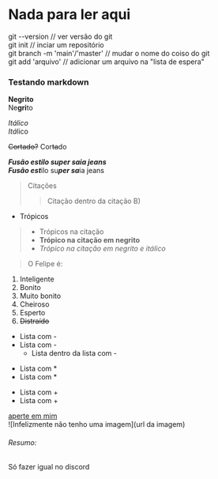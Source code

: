 
# Nada para ler aqui  

git --version // ver versão do git  
git init // inciar um repositório  
git branch -m 'main'/'master' // mudar o nome do coiso do git  
git add 'arquivo' // adicionar um arquivo na "lista de espera"  

### Testando markdown  

__Negrito__  
Ne**gri**to  

_Itálico_  
*Itá*lico  

~~Cortado?~~
Cor~~ta~~do

___Fusão estilo super saia jeans___  
***Fusão est***ilo su***per sa***ia jeans  

> Citações  
>   
> > Citação dentro da citação B)  

 - Trópicos  
> - Trópicos na citação  
> - **Trópico na citação em negrito**  
> - *Trópico na citação em negrito e itálico*  

> O Felipe é:  

1. Inteligente  
2. Bonito  
  1. Muito bonito  
  2. Cheiroso  
4. Esperto  
5. ~~Distraído~~  

- Lista com -  
- Lista com -  
  - Lista dentro da lista com -  

* Lista com *  
* Lista com *  

+ Lista com +  
+ Lista com +  

[aperte em mim](https://github.com/Fuckners)  
![Infelizmente não tenho uma imagem](url da imagem)  

###### Resumo:  
Só fazer igual no discord
